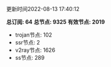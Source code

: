 更新时间2022-08-13 17:40:12

**总订阅: 64**
**总节点: 9325**
**有效节点: 2019**
- trojan节点: 102
- ssr节点: 2
- v2ray节点: 1626
- ss节点: 289
